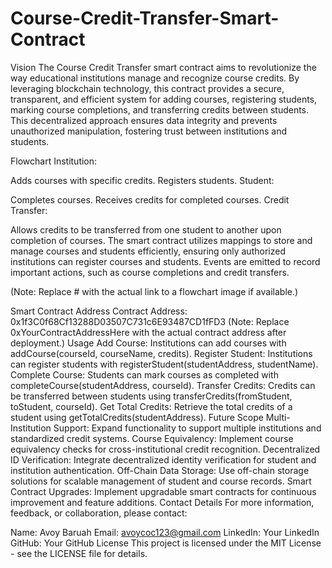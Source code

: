 # Course-Credit-Transfer-Smart-Contract
Vision
The Course Credit Transfer smart contract aims to revolutionize the way educational institutions manage and recognize course credits. By leveraging blockchain technology, this contract provides a secure, transparent, and efficient system for adding courses, registering students, marking course completions, and transferring credits between students. This decentralized approach ensures data integrity and prevents unauthorized manipulation, fostering trust between institutions and students.

Flowchart
Institution:

Adds courses with specific credits.
Registers students.
Student:

Completes courses.
Receives credits for completed courses.
Credit Transfer:

Allows credits to be transferred from one student to another upon completion of courses.
The smart contract utilizes mappings to store and manage courses and students efficiently, ensuring only authorized institutions can register courses and students. Events are emitted to record important actions, such as course completions and credit transfers.


(Note: Replace # with the actual link to a flowchart image if available.)

Smart Contract Address
Contract Address: 0x1f3C0f68Cf13288D03507C731c6E93487CD1fFD3
(Note: Replace 0xYourContractAddressHere with the actual contract address after deployment.)
Usage
Add Course: Institutions can add courses with addCourse(courseId, courseName, credits).
Register Student: Institutions can register students with registerStudent(studentAddress, studentName).
Complete Course: Students can mark courses as completed with completeCourse(studentAddress, courseId).
Transfer Credits: Credits can be transferred between students using transferCredits(fromStudent, toStudent, courseId).
Get Total Credits: Retrieve the total credits of a student using getTotalCredits(studentAddress).
Future Scope
Multi-Institution Support: Expand functionality to support multiple institutions and standardized credit systems.
Course Equivalency: Implement course equivalency checks for cross-institutional credit recognition.
Decentralized ID Verification: Integrate decentralized identity verification for student and institution authentication.
Off-Chain Data Storage: Use off-chain storage solutions for scalable management of student and course records.
Smart Contract Upgrades: Implement upgradable smart contracts for continuous improvement and feature additions.
Contact Details
For more information, feedback, or collaboration, please contact:


Name: Avoy Baruah
Email: avoycoc123@gmail.com
LinkedIn: Your LinkedIn
GitHub: Your GitHub
License
This project is licensed under the MIT License - see the LICENSE file for details.
